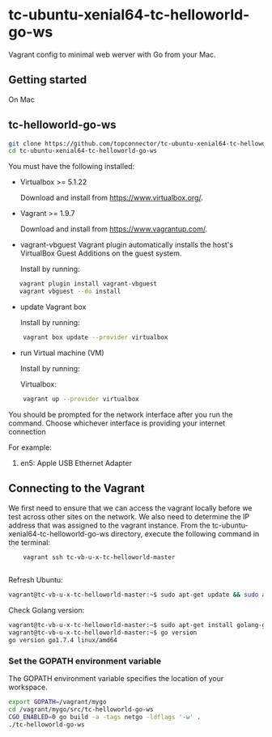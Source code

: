 # tc-ubuntu-xenial64-tc-helloworld-go-ws

Vagrant config to minimal web werver with Go from your Mac.

## Getting started

On Mac

## tc-helloworld-go-ws

```bash
git clone https://github.com/topconnector/tc-ubuntu-xenial64-tc-helloworld-go-ws.git 
cd tc-ubuntu-xenial64-tc-helloworld-go-ws
```

You must have the following installed:

* Virtualbox >= 5.1.22

  Download and install from https://www.virtualbox.org/.
    
* Vagrant >= 1.9.7

  Download and install from https://www.vagrantup.com/.
  
* vagrant-vbguest Vagrant plugin
  automatically installs the host's VirtualBox Guest Additions on the guest system.

  Install by running: 

```bash
   vagrant plugin install vagrant-vbguest
   vagrant vbguest --do install
```

 
* update Vagrant box

  Install by running: 
    
```bash
    vagrant box update --provider virtualbox
```
   
* run Virtual machine (VM)

  Install by running: 
  
  Virtualbox:
  
```bash
    vagrant up --provider virtualbox
```

You should be prompted for the network interface after you run the command. 
Choose whichever interface is providing your internet connection

For example:

1) en5: Apple USB Ethernet Adapter

## Connecting to the Vagrant

We first need to ensure that we can access the vagrant locally before we test across other sites on the network. We also need to determine the IP address that was assigned to the vagrant instance. From the tc-ubuntu-xenial64-tc-helloworld-go-ws directory, execute the following command in the terminal:

```bash
    vagrant ssh tc-vb-u-x-tc-helloworld-master
    
```

Refresh Ubuntu:

```bash
vagrant@tc-vb-u-x-tc-helloworld-master:~$ sudo apt-get update && sudo apt-get dist-upgrade
```

Check Golang version:

```bash
vagrant@tc-vb-u-x-tc-helloworld-master:~$ sudo apt-get install golang-go
vagrant@tc-vb-u-x-tc-helloworld-master:~$ go version
go version go1.7.4 linux/amd64
```

### Set the GOPATH environment variable

The GOPATH environment variable specifies the location of your workspace. 

```bash
export GOPATH=/vagrant/mygo
cd /vagrant/mygo/src/tc-helloworld-go-ws
CGO_ENABLED=0 go build -a -tags netgo -ldflags '-w' .
./tc-helloworld-go-ws
```

